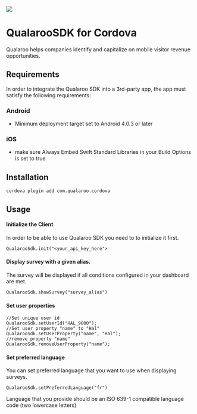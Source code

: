 [![](https://github.com/qualaroo/AndroidSDK/blob/master/img/logo-dark.png?raw=true)](https://qualaroo.com/)

# QualarooSDK for Cordova

Qualaroo helps companies identify and capitalize on mobile visitor revenue opportunities.

## Requirements
In order to integrate the Qualaroo SDK into a 3rd-party app, the app must satisfy the following requirements:

### Android
- Minimum deployment target set to Android 4.0.3 or later

### iOS
- make sure Always Embed Swift Standard Libraries in your Build Options is set to true

## Installation
`cordova plugin add com.qualaroo.cordova`

## Usage
#### Initialize the Client
In order to be able to use Qualaroo SDK you need to to initialize it first.

`QualarooSdk.init("<your_api_key_here">
`
#### Display survey with a given alias.
The survey will be displayed if all conditions configured in your dashboard are met.

`QualarooSdk.showSurvey("survey_alias")`

#### Set user properties
```
//Set unique user id
QualarooSdk.setUserId("HAL_9000");
//Set user property "name" to "Hal"
QualarooSdk.setUserProperty("name", "Hal");
//remove property "name"
QualarooSdk.removeUserProperty("name");
```
#### Set preferred language
You can set preferred language that you want to use when displaying surveys.

`QualarooSdk.setPreferredLanguage("fr")`

Language that you provide should be an ISO 639-1 compatible language code (two lowercase letters)